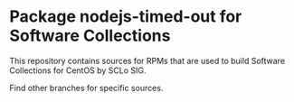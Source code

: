 # Package nodejs-timed-out for Software Collections

This repository contains sources for RPMs that are used
to build Software Collections for CentOS by SCLo SIG.

Find other branches for specific sources.
